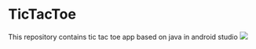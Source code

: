 # TicTacToe
This repository contains tic tac toe app based on java in android studio
![](startgif.gif)
